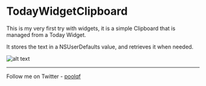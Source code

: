 TodayWidgetClipboard
=========

This is my very first try with widgets, it is a simple Clipboard that is managed from a Today Widget.

It stores the text in a NSUserDefaults value, and retrieves it when needed.

![alt text](/Users/polquintana/Xcode/MyFirstTodayExtension/screenshot.png "Screenshot")

___

Follow me on Twitter - [poolqf](https://twitter.com/poolqf)